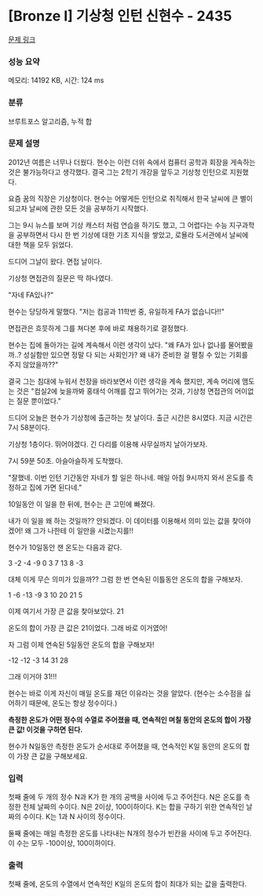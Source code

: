 # [Bronze I] 기상청 인턴 신현수 - 2435 

[문제 링크](https://www.acmicpc.net/problem/2435) 

### 성능 요약

메모리: 14192 KB, 시간: 124 ms

### 분류

브루트포스 알고리즘, 누적 합

### 문제 설명

<p>2012년 여름은 너무나 더웠다. 현수는 이런 더위 속에서 컴퓨터 공학과 회장을 게속하는 것은 불가능하다고 생각했다. 결국 그는 2학기 개강을 앞두고 기상청 인턴으로 지원했다.</p>

<p>요즘 꿈의 직장은 기상청이다. 현수는 어떻게든 인턴으로 취직해서 한국 날씨에 큰 별이 되고자 날씨에 관한 모든 것을 공부하기 시작했다.</p>

<p>그는 9시 뉴스를 보며 기상 캐스터 처럼 연습을 하기도 했고, 그 어렵다는 수능 지구과학을 공부하면서 다시 한 번 기상에 대한 기초 지식을 쌓았고, 로욜라 도서관에서 날씨에 대한 책을 모두 읽었다.</p>

<p>드디어 그날이 왔다. 면접 날이다.</p>

<p>기상청 면접관의 질문은 딱 하나였다. </p>

<p>"자네 FA있나?"</p>

<p>현수는 당당하게 말했다. "저는 컴공과 11학번 중, 유일하게 FA가 없습니다!!"</p>

<p>면접관은 흐믓하게 그를 쳐다본 후에 바로 채용하기로 결정했다.</p>

<p>현수는 집에 돌아가는 길에 계속해서 이런 생각이 났다. "왜 FA가 있나 없나를 물어봤을까..? 성실함만 있으면 정말 다 되는 사회인가? 왜 내가 준비한 걸 펼칠 수 있는 기회를 주지 않았을까??"</p>

<p>결국 그는 침대에 누워서 천장을 바라보면서 이런 생각을 계속 했지만, 계속 머리에 맴도는 것은 "컴실2에 늦을까봐 홍태석 어깨를 잡고 뛰어가는 것과, 기상청 면접관의 어이없는 질문 뿐이었다."</p>

<p>드디어 오늘은 현수가 기상청에 출근하는 첫 날이다. 출근 시간은 8시였다. 지금 시간은 7시 58분이다.</p>

<p>기상청 1층이다. 뛰어야겠다. 긴 다리를 이용해 사무실까지 날아가보자.</p>

<p>7시 59분 50초. 아슬아슬하게 도착했다.</p>

<p>"잘했네. 이번 인턴 기간동안 자네가 할 일은 하나네. 매일 아침 9시까지 와서 온도를 측정하고 집에 가면 된다네."</p>

<p>10일동안 이 일을 한 뒤에, 현수는 큰 고민에 빠졌다. </p>

<p>내가 이 일을 왜 하는 것일까?? 안되겠다. 이 데이터를 이용해서 의미 있는 값을 찾아야겠어! 왜 그가 나한테 이 일만을 시켰는지를!!</p>

<p>현수가 10일동안 잰 온도는 다음과 같다.</p>

<p>3 -2 -4 -9 0 3 7 13 8 -3</p>

<p>대체 이게 무슨 의미가 있을까?? 그럼 한 번 연속된 이틀동안 온도의 합을 구해보자.</p>

<p>1 -6 -13 -9 3 10 20 21 5</p>

<p>이제 여기서 가장 큰 값을 찾아보았다. 21</p>

<p>온도의 합이 가장 큰 값은 21이었다. 그래 바로 이거였어!</p>

<p>자 그럼 이제 연속된 5일동안 온도의 합을 구해보자!</p>

<p>-12 -12 -3 14 31 28</p>

<p>그래 이거야 31!!!</p>

<p>현수는 바로 이게 자신이 매일 온도를 재던 이유라는 것을 알았다. (현수는 소수점을 싫어하기 때문에, 온도는 항상 정수이다.)</p>

<p><strong>측정한 온도가 어떤 정수의 수열로 주어졌을 때, 연속적인 며칠 동안의 온도의 합이 가장 큰 값! 이것을 구하면 된다.</strong></p>

<p>현수가 N일동안 측정한 온도가 순서대로 주어졌을 때, 연속적인 K일 동안의 온도의 합이 가장 큰 값을 구해보세요.</p>

### 입력 

 <p>첫째 줄에 두 개의 정수 N과 K가 한 개의 공백을 사이에 두고 주어진다. N은 온도를 측정한 전체 날짜의 수이다. N은 2이상, 100이하이다. K는 합을 구하기 위한 연속적인 날짜의 수이다. K는 1과 N 사이의 정수이다. </p>

<p>둘째 줄에는 매일 측정한 온도를 나타내는 N개의 정수가 빈칸을 사이에 두고 주어진다. 이 수는 모두 -100이상, 100이하이다.</p>

### 출력 

 <p>첫째 줄에, 온도의 수열에서 연속적인 K일의 온도의 합이 최대가 되는 값을 출력한다.</p>

